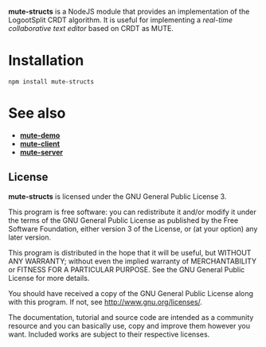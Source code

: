 **mute-structs** is a NodeJS module that provides an implementation of the LogootSplit CRDT algorithm.
It is useful for implementing a *real-time collaborative text editor* based on CRDT as MUTE. 

# Installation

```
npm install mute-structs
```

# See also

* [**mute-demo**](https://github.com/coast-team/mute-demo)
* [**mute-client**](https://github.com/coast-team/mute-client)
* [**mute-server**](https://github.com/coast-team/mute-server)

## License

**mute-structs** is licensed under the GNU General Public License 3.

This program is free software: you can redistribute it and/or modify it under
the terms of the GNU General Public License as published by the Free Software
Foundation, either version 3 of the License, or (at your option) any later
version.

This program is distributed in the hope that it will be useful, but WITHOUT
ANY WARRANTY; without even the implied warranty of MERCHANTABILITY or FITNESS
FOR A PARTICULAR PURPOSE. See the GNU General Public License for more details.

You should have received a copy of the GNU General Public License along with
this program. If not, see <http://www.gnu.org/licenses/>.

The documentation, tutorial and source code are intended as a community
resource and you can basically use, copy and improve them however you want.
Included works are subject to their respective licenses.
